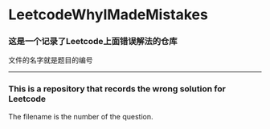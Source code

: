 # LeetcodeWhyIMadeMistakes

### 这是一个记录了Leetcode上面错误解法的仓库

文件的名字就是题目的编号

----

### This is a repository that records the wrong solution for Leetcode

The filename is the number of the question.
